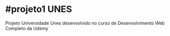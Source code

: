 # #projeto1 UNES
 Projeto Universidade Unes desenvolvido no curso de Desenvolvimento Web Completo da Udemy
